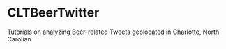 # CLTBeerTwitter
Tutorials on analyzing Beer-related Tweets geolocated in Charlotte, North Carolian
